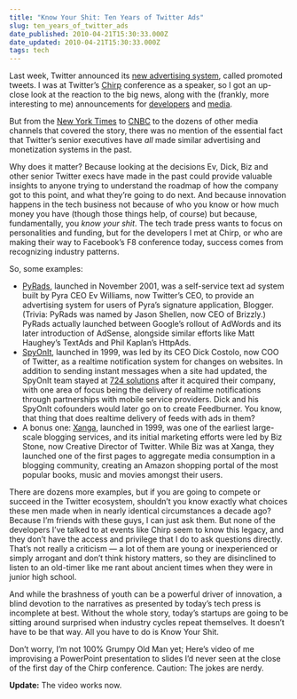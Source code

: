 ```yaml
---
title: "Know Your Shit: Ten Years of Twitter Ads"
slug: ten_years_of_twitter_ads
date_published: 2010-04-21T15:30:33.000Z
date_updated: 2010-04-21T15:30:33.000Z
tags: tech
---
```


Last week, Twitter announced its [new advertising system](http://blog.twitter.com/2010/04/hello-world.html), called promoted tweets. I was at Twitter’s [Chirp](http://chirp.twitter.com/) conference as a speaker, so I got an up-close look at the reaction to the big news, along with the (frankly, more interesting to me) announcements for [developers](http://dev.twitter.com/) and [media](http://media.twitter.com/).

But from the [New York Times](http://www.nytimes.com/2010/04/13/technology/internet/13twitter.html) to [CNBC](http://www.cnbc.com/id/36477613) to the dozens of other media channels that covered the story, there was no mention of the essential fact that Twitter’s senior executives have *all* made similar advertising and monetization systems in the past.

Why does it matter? Because looking at the decisions Ev, Dick, Biz and other senior Twitter execs have made in the past could provide valuable insights to anyone trying to understand the roadmap of how the company got to this point, and what they’re going to do next. And because innovation happens in the tech business not because of who you know or how much money you have (though those things help, of course) but because, fundamentally, you *know your shit*. The tech trade press wants to focus on personalities and funding, but for the developers I met at Chirp, or who are making their way to Facebook’s F8 conference today, success comes from recognizing industry patterns.

So, some examples:

- [PyRads](http://evhead.com/2001/11/notes-on-pyrads-launch-its-something.asp), launched in November 2001, was a self-service text ad system built by Pyra CEO Ev Williams, now Twitter’s CEO, to provide an advertising system for users of Pyra’s signature application, Blogger. (Trivia: PyRads was named by Jason Shellen, now CEO of Brizzly.) PyRads actually launched between Google’s rollout of AdWords and its later introduction of AdSense, alongside similar efforts like Matt Haughey’s TextAds and Phil Kaplan’s HttpAds.
- [SpyOnIt](http://www.theobvious.com/archive/1999/12/27.html), launched in 1999, was led by its CEO Dick Costolo, now COO of Twitter, as a realtime notification system for changes on websites. In addition to sending instant messages when a site had updated, the SpyOnIt team stayed at [724 solutions](http://www.cbc.ca/money/story/2000/09/13/724000913.html) after it acquired their company, with one area of focus being the delivery of realtime notifications through partnerships with mobile service providers. Dick and his SpyOnIt cofounders would later go on to create Feedburner. You know, that thing that does realtime delivery of feeds with ads in them?
- A bonus one: [Xanga](Xanga), launched in 1999, was one of the earliest large-scale blogging services, and its initial marketing efforts were led by Biz Stone, now Creative Director of Twitter. While Biz was at Xanga, they launched one of the first pages to aggregate media consumption in a blogging community, creating an Amazon shopping portal of the most popular books, music and movies amongst their users.

There are dozens more examples, but if you are going to compete or succeed in the Twitter ecosystem, shouldn’t you know exactly what choices these men made when in nearly identical circumstances a decade ago? Because I’m friends with these guys, I can just ask them. But none of the developers I’ve talked to at events like Chirp seem to know this legacy, and they don’t have the access and privilege that I do to ask questions directly. That’s not really a criticism — a lot of them are young or inexperienced or simply arrogant and don’t think history matters, so they are disinclined to listen to an old-timer like me rant about ancient times when they were in junior high school.

And while the brashness of youth can be a powerful driver of innovation, a blind devotion to the narratives as presented by today’s tech press is incomplete at best. Without the whole story, today’s startups are going to be sitting around surprised when industry cycles repeat themselves. It doesn’t have to be that way. All you have to do is Know Your Shit.

Don’t worry, I’m not 100% Grumpy Old Man yet; Here’s video of me improvising a PowerPoint presentation to slides I’d never seen at the close of the first day of the Chirp conference. Caution: The jokes are nerdy.

**Update:** The video works now.
